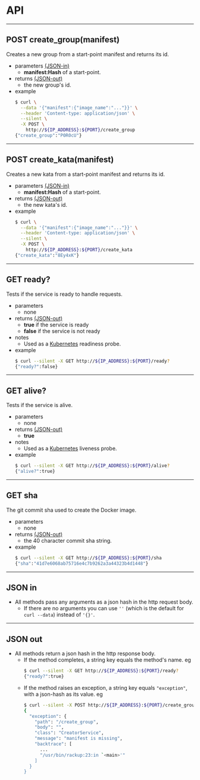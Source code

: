 # API
- - - -
## POST create_group(manifest)
 Creates a new group from a start-point manifest and returns its id.
- parameters [(JSON-in)](#json-in)
  * **manifest:Hash** of a start-point.
- returns [(JSON-out)](#json-out)
  * the new group's id.
- example
  ```bash
  $ curl \
    --data '{"manifest":{"image_name":"..."}}' \
    --header 'Content-type: application/json' \
    --silent \
    -X POST \
      http://${IP_ADDRESS}:${PORT}/create_group
  {"create_group":"P0R0cU"}
  ```

- - - -
## POST create_kata(manifest)
Creates a new kata from a start-point manifest and returns its id.
- parameters [(JSON-in)](#json-in)
  * **manifest:Hash** of a start-point.
- returns [(JSON-out)](#json-out)
  * the new kata's id.
- example
  ```bash
  $ curl \
    --data '{"manifest":{"image_name":"..."}}' \
    --header 'Content-type: application/json' \
    --silent \
    -X POST \
      http://${IP_ADDRESS}:${PORT}/create_kata
  {"create_kata":"8Ey4xK"}
  ```

- - - -
## GET ready?
Tests if the service is ready to handle requests.
- parameters
  * none
- returns [(JSON-out)](#json-out)
  * **true** if the service is ready
  * **false** if the service is not ready
- notes
  * Used as a [Kubernetes](https://kubernetes.io/) readiness probe.
- example
  ```bash     
  $ curl --silent -X GET http://${IP_ADDRESS}:${PORT}/ready?
  {"ready?":false}
  ```

- - - -
## GET alive?
Tests if the service is alive.  
- parameters
  * none
- returns [(JSON-out)](#json-out)
  * **true**
- notes
  * Used as a [Kubernetes](https://kubernetes.io/) liveness probe.  
- example
  ```bash     
  $ curl --silent -X GET http://${IP_ADDRESS}:${PORT}/alive?
  {"alive?":true}
  ```

- - - -
## GET sha
The git commit sha used to create the Docker image.
- parameters
  * none
- returns [(JSON-out)](#json-out)
  * the 40 character commit sha string.
- example
  ```bash     
  $ curl --silent -X GET http://${IP_ADDRESS}:${PORT}/sha
  {"sha":"41d7e6068ab75716e4c7b9262a3a44323b4d1448"}
  ```

- - - -
## JSON in
- All methods pass any arguments as a json hash in the http request body.
  * If there are no arguments you can use ```''``` (which is the default
    for ```curl --data```) instead of ```'{}'```.

- - - -
## JSON out      
- All methods return a json hash in the http response body.
  * If the method completes, a string key equals the method's name. eg
    ```bash
    $ curl --silent -X GET http://${IP_ADDRESS}:${PORT}/ready?
    {"ready?":true}
    ```
  * If the method raises an exception, a string key equals ```"exception"```, with
    a json-hash as its value. eg
    ```bash
    $ curl --silent -X POST http://${IP_ADDRESS}:${PORT}/create_group | jq      
    {
      "exception": {
        "path": "/create_group",
        "body": "",
        "class": "CreatorService",
        "message": "manifest is missing",
        "backtrace": [
          ...
          "/usr/bin/rackup:23:in `<main>'"
        ]
      }
    }
    ```
